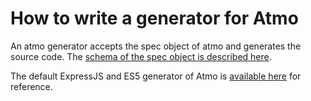 # How to write a generator for Atmo
An atmo generator accepts the spec object of atmo and generates the source code. The [schema of the spec object is described here](https://github.com/Raathigesh/Atmo/blob/master/docs/Spec.md).

The default ExpressJS and ES5 generator of Atmo is [available here](https://github.com/Raathigesh/AtmoExpressES5Generator) for reference.
